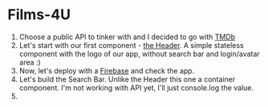 # Films-4U

1. Choose a public API to tinker with and I decided to go with [TMDb](https://www.themoviedb.org/documentation/api)
2. Let's start with our first component - [the Header](https://github.com/MarinaKam/films-4u/commit/a22f99f0fc1160a3b91b0a6f4201c4094585c3ed). A simple stateless component with the logo of our app, without search bar and login/avatar area :)
3. Now, let's deploy with a [Firebase](https://firebase.google.com/?authuser=0) and check the app.
4. Let's build the Search Bar. Unlike the Header this one a container component. I'm not working with API yet, I'll just console.log the value.
5. 
